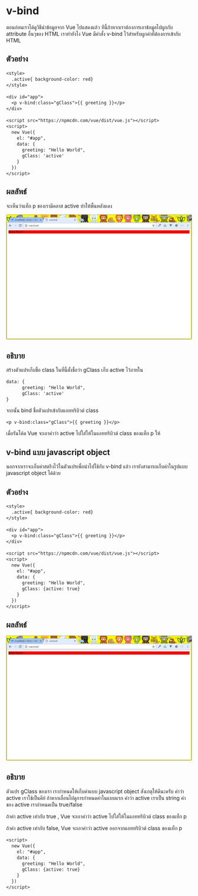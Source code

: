 # v-bind

ตอนก่อนเราได้ดูวิธีนำข้อมูลจาก Vue ไปแสดงแล้ว ทีนี้ถ้าหากเราต้องการเอาข้อมูลไปผูกกับ attribute อื่นๆของ HTML เราทำยังไง Vue มีคำสั่ง v-bind ไว้สำหรับผูกค่าที่ต้องการเข้ากับ HTML 

## ตัวอย่าง

```
<style>
  .active{ background-color: red}
</style>

<div id="app">
  <p v-bind:class="gClass">{{ greeting }}</p>
</div>

<script src="https://npmcdn.com/vue/dist/vue.js"></script>
<script>
  new Vue({
    el: "#app",
    data: {
      greeting: "Hello World",
      gClass: 'active'
    } 
  })
</script>
```

## ผลลัพธ์

จะเห็นว่าแท็ก p ของเรามีคลาส active ทำให้พื้นหลังแดง

![](/assets/2017-03-10_14-01-00.jpg)

## อธิบาย

สร้างตัวแปรเก็บชื่อ class ในที่นี้ตั้งชื่อว่า gClass เก็บ active ไว้ภายใน

```
data: {
      greeting: "Hello World",
      gClass: 'active'
} 
```

จากนั้น bind ชื่อตัวแปรเข้ากับแอททริบิวต์ class

```
<p v-bind:class="gClass">{{ greeting }}</p>
```

เมื่อรันโค้ด Vue จะเอาคำว่า active ไปใส่ให้ในแอททริบิวต์ class ของแท็ก p ให้



## v-bind แบบ javascript object

นอกจากเราจะเก็บค่าสตริงไว้ในตัวแปรเพื่อนำไปใช้กับ v-bind แล้ว เรายังสามารถเก็บค่าในรูปแบบ javascript object ได้ด้วย 

## ตัวอย่าง

```
<style>
  .active{ background-color: red}
</style>

<div id="app">
  <p v-bind:class="gClass">{{ greeting }}</p>
</div>

<script src="https://npmcdn.com/vue/dist/vue.js"></script>
<script>
  new Vue({
    el: "#app",
    data: {
      greeting: "Hello World",
      gClass: {active: true}
    } 
  })
</script>
```

## ผลลัพธ์

![](/assets/2017-03-10_14-30-17.jpg)

## อธิบาย

ตัวแปร gClass ของเรา เรากำหนดให้เก็บค่าแบบ javascript object สังเกตุให้ดีนะครับ คำว่า active เราใช้เป็นคีย์ ถ้าหากเลื่อนไปดูการกำหนดค่าในแบบแรก คำว่า active เราเป็น string  ค่าของ active เรากำหนดเป็น true/false 

ถ้าค่า active เท่ากับ true , Vue จะเอาคำว่า active ไปใส่ให้ในแอททริบิวต์ class ของแท็ก p

ถ้าค่า active เท่ากับ false, Vue จะเอาคำว่า active ออกจากแอททริบิวต์ class ของแท็ก p

```
<script>
  new Vue({
    el: "#app",
    data: {
      greeting: "Hello World",
      gClass: {active: true}
    } 
  })
</script>
```





















